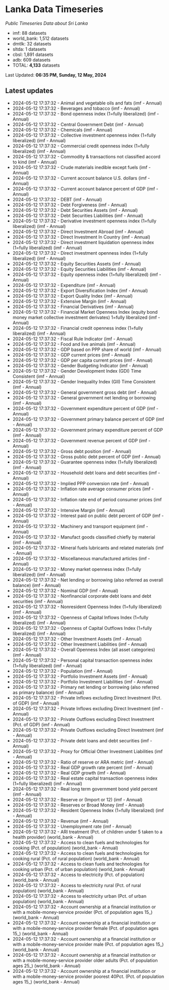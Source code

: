 # Lanka Data Timeseries
*Public Timeseries Data about Sri Lanka*

* imf: 88 datasets
* world_bank: 1,512 datasets
* dmtlk: 32 datasets
* sltda: 1 datasets
* cbsl: 1,891 datasets
* adb: 609 datasets
* TOTAL: **4,133** datasets

Last Updated: **06:35 PM, Sunday, 12 May, 2024**

## Latest updates

* 2024-05-12 17:37:32 - Animal and vegetable oils and fats (imf - Annual)
* 2024-05-12 17:37:32 - Beverages and tobacco (imf - Annual)
* 2024-05-12 17:37:32 - Bond openness index (1=fully liberalized) (imf - Annual)
* 2024-05-12 17:37:32 - Central Government Debt (imf - Annual)
* 2024-05-12 17:37:32 - Chemicals (imf - Annual)
* 2024-05-12 17:37:32 - Collective investment openness index (1=fully liberalized) (imf - Annual)
* 2024-05-12 17:37:32 - Commercial credit openness index (1=fully liberalized) (imf - Annual)
* 2024-05-12 17:37:32 - Commodity & transactions not classified accord to kind (imf - Annual)
* 2024-05-12 17:37:32 - Crude materials inedible except fuels (imf - Annual)
* 2024-05-12 17:37:32 - Current account balance U.S. dollars (imf - Annual)
* 2024-05-12 17:37:32 - Current account balance percent of GDP (imf - Annual)
* 2024-05-12 17:37:32 - DEBT (imf - Annual)
* 2024-05-12 17:37:32 - Debt Forgiveness (imf - Annual)
* 2024-05-12 17:37:32 - Debt Securities Assets (imf - Annual)
* 2024-05-12 17:37:32 - Debt Securities Liabilities (imf - Annual)
* 2024-05-12 17:37:32 - Derivative investment openness index (1=fully liberalized) (imf - Annual)
* 2024-05-12 17:37:32 - Direct Investment Abroad (imf - Annual)
* 2024-05-12 17:37:32 - Direct Investment In Country (imf - Annual)
* 2024-05-12 17:37:32 - Direct investment liquidation openness index (1=fully liberalized) (imf - Annual)
* 2024-05-12 17:37:32 - Direct investment openness index (1=fully liberalized) (imf - Annual)
* 2024-05-12 17:37:32 - Equity Securities Assets (imf - Annual)
* 2024-05-12 17:37:32 - Equity Securities Liabilities (imf - Annual)
* 2024-05-12 17:37:32 - Equity openness index (1=fully liberalized) (imf - Annual)
* 2024-05-12 17:37:32 - Expenditure (imf - Annual)
* 2024-05-12 17:37:32 - Export Diversification Index (imf - Annual)
* 2024-05-12 17:37:32 - Export Quality Index (imf - Annual)
* 2024-05-12 17:37:32 - Extensive Margin (imf - Annual)
* 2024-05-12 17:37:32 - Financial Derivatives (imf - Annual)
* 2024-05-12 17:37:32 - Financial Market Openness Index (equity bond money market collective investment derivates) 1=fully liberalized (imf - Annual)
* 2024-05-12 17:37:32 - Financial credit openness index (1=fully liberalized) (imf - Annual)
* 2024-05-12 17:37:32 - Fiscal Rule Indicator (imf - Annual)
* 2024-05-12 17:37:32 - Food and live animals (imf - Annual)
* 2024-05-12 17:37:32 - GDP based on PPP share of world (imf - Annual)
* 2024-05-12 17:37:32 - GDP current prices (imf - Annual)
* 2024-05-12 17:37:32 - GDP per capita current prices (imf - Annual)
* 2024-05-12 17:37:32 - Gender Budgeting Indicator (imf - Annual)
* 2024-05-12 17:37:32 - Gender Development Index (GDI) Time Consistent (imf - Annual)
* 2024-05-12 17:37:32 - Gender Inequality Index (GII) Time Consistent (imf - Annual)
* 2024-05-12 17:37:32 - General government gross debt (imf - Annual)
* 2024-05-12 17:37:32 - General government net lending or borrowing (imf - Annual)
* 2024-05-12 17:37:32 - Government expenditure percent of GDP (imf - Annual)
* 2024-05-12 17:37:32 - Government primary balance percent of GDP (imf - Annual)
* 2024-05-12 17:37:32 - Government primary expenditure percent of GDP (imf - Annual)
* 2024-05-12 17:37:32 - Government revenue percent of GDP (imf - Annual)
* 2024-05-12 17:37:32 - Gross debt position (imf - Annual)
* 2024-05-12 17:37:32 - Gross public debt percent of GDP (imf - Annual)
* 2024-05-12 17:37:32 - Guarantee openness index (1=fully liberalized) (imf - Annual)
* 2024-05-12 17:37:32 - Household debt loans and debt securities (imf - Annual)
* 2024-05-12 17:37:32 - Implied PPP conversion rate (imf - Annual)
* 2024-05-12 17:37:32 - Inflation rate average consumer prices (imf - Annual)
* 2024-05-12 17:37:32 - Inflation rate end of period consumer prices (imf - Annual)
* 2024-05-12 17:37:32 - Intensive Margin (imf - Annual)
* 2024-05-12 17:37:32 - Interest paid on public debt percent of GDP (imf - Annual)
* 2024-05-12 17:37:32 - Machinery and transport equipment (imf - Annual)
* 2024-05-12 17:37:32 - Manufact goods classified chiefly by material (imf - Annual)
* 2024-05-12 17:37:32 - Mineral fuels lubricants and related materials (imf - Annual)
* 2024-05-12 17:37:32 - Miscellaneous manufactured articles (imf - Annual)
* 2024-05-12 17:37:32 - Money market openness index (1=fully liberalized) (imf - Annual)
* 2024-05-12 17:37:32 - Net lending or borrowing (also referred as overall balance) (imf - Annual)
* 2024-05-12 17:37:32 - Nominal GDP (imf - Annual)
* 2024-05-12 17:37:32 - Nonfinancial corporate debt loans and debt securities (imf - Annual)
* 2024-05-12 17:37:32 - Nonresident Openness Index (1=fully liberalized) (imf - Annual)
* 2024-05-12 17:37:32 - Openness of Capital Inflows Index (1=fully liberalized) (imf - Annual)
* 2024-05-12 17:37:32 - Openness of Capital Outflows Index (1=fully liberalized) (imf - Annual)
* 2024-05-12 17:37:32 - Other Investment Assets (imf - Annual)
* 2024-05-12 17:37:32 - Other Investment Liabilities (imf - Annual)
* 2024-05-12 17:37:32 - Overall Openness Index (all asset categories) (imf - Annual)
* 2024-05-12 17:37:32 - Personal capital transaction openness index (1=fully liberalized) (imf - Annual)
* 2024-05-12 17:37:32 - Population (imf - Annual)
* 2024-05-12 17:37:32 - Portfolio Investment Assets (imf - Annual)
* 2024-05-12 17:37:32 - Portfolio Investment Liabilities (imf - Annual)
* 2024-05-12 17:37:32 - Primary net lending or borrowing (also referred as primary balance) (imf - Annual)
* 2024-05-12 17:37:32 - Private Inflows excluding Direct Investment (Pct. of GDP) (imf - Annual)
* 2024-05-12 17:37:32 - Private Inflows excluding Direct Investment (imf - Annual)
* 2024-05-12 17:37:32 - Private Outflows excluding Direct Investment (Pct. of GDP) (imf - Annual)
* 2024-05-12 17:37:32 - Private Outflows excluding Direct Investment (imf - Annual)
* 2024-05-12 17:37:32 - Private debt loans and debt securities (imf - Annual)
* 2024-05-12 17:37:32 - Proxy for Official Other Investment Liabilities (imf - Annual)
* 2024-05-12 17:37:32 - Ratio of reserve or ARA metric (imf - Annual)
* 2024-05-12 17:37:32 - Real GDP growth rate percent (imf - Annual)
* 2024-05-12 17:37:32 - Real GDP growth (imf - Annual)
* 2024-05-12 17:37:32 - Real estate capital transaction openness index (1=fully liberalized) (imf - Annual)
* 2024-05-12 17:37:32 - Real long term government bond yield percent (imf - Annual)
* 2024-05-12 17:37:32 - Reserve or (Import or 12) (imf - Annual)
* 2024-05-12 17:37:32 - Reserves or Broad Money (imf - Annual)
* 2024-05-12 17:37:32 - Resident Openness Index (1=fully liberalized) (imf - Annual)
* 2024-05-12 17:37:32 - Revenue (imf - Annual)
* 2024-05-12 17:37:32 - Unemployment rate (imf - Annual)
* 2024-05-12 17:37:32 - ARI treatment (Pct. of children under 5 taken to a health provider) (world_bank - Annual)
* 2024-05-12 17:37:32 - Access to clean fuels and technologies for cooking (Pct. of population) (world_bank - Annual)
* 2024-05-12 17:37:32 - Access to clean fuels and technologies for cooking rural (Pct. of rural population) (world_bank - Annual)
* 2024-05-12 17:37:32 - Access to clean fuels and technologies for cooking urban (Pct. of urban population) (world_bank - Annual)
* 2024-05-12 17:37:32 - Access to electricity (Pct. of population) (world_bank - Annual)
* 2024-05-12 17:37:32 - Access to electricity rural (Pct. of rural population) (world_bank - Annual)
* 2024-05-12 17:37:32 - Access to electricity urban (Pct. of urban population) (world_bank - Annual)
* 2024-05-12 17:37:32 - Account ownership at a financial institution or with a mobile-money-service provider (Pct. of population ages 15_) (world_bank - Annual)
* 2024-05-12 17:37:32 - Account ownership at a financial institution or with a mobile-money-service provider female (Pct. of population ages 15_) (world_bank - Annual)
* 2024-05-12 17:37:32 - Account ownership at a financial institution or with a mobile-money-service provider male (Pct. of population ages 15_) (world_bank - Annual)
* 2024-05-12 17:37:32 - Account ownership at a financial institution or with a mobile-money-service provider older adults (Pct. of population ages 25_) (world_bank - Annual)
* 2024-05-12 17:37:32 - Account ownership at a financial institution or with a mobile-money-service provider poorest 40Pct. (Pct. of population ages 15_) (world_bank - Annual)